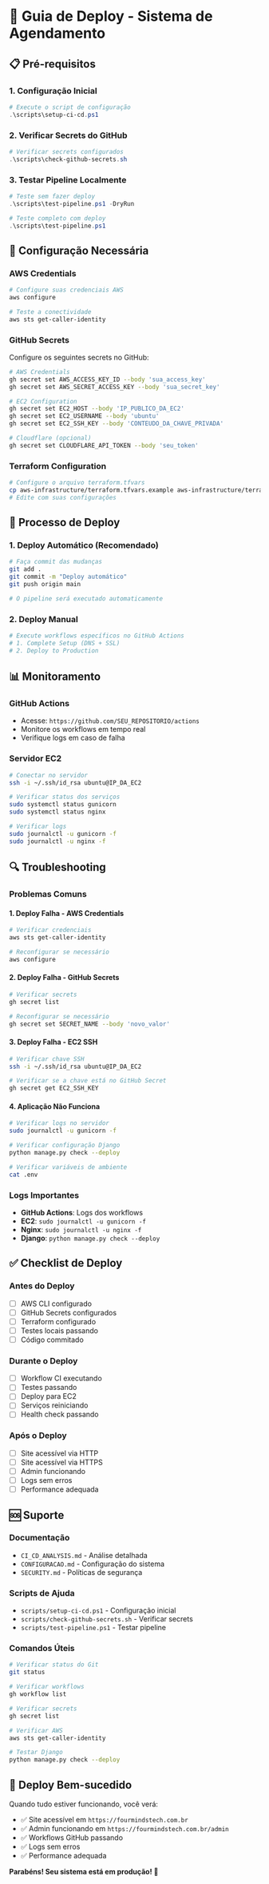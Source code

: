 # 🚀 Guia de Deploy - Sistema de Agendamento

## 📋 **Pré-requisitos**

### **1. Configuração Inicial**
```powershell
# Execute o script de configuração
.\scripts\setup-ci-cd.ps1
```

### **2. Verificar Secrets do GitHub**
```powershell
# Verificar secrets configurados
.\scripts\check-github-secrets.sh
```

### **3. Testar Pipeline Localmente**
```powershell
# Teste sem fazer deploy
.\scripts\test-pipeline.ps1 -DryRun

# Teste completo com deploy
.\scripts\test-pipeline.ps1
```

## 🔧 **Configuração Necessária**

### **AWS Credentials**
```bash
# Configure suas credenciais AWS
aws configure

# Teste a conectividade
aws sts get-caller-identity
```

### **GitHub Secrets**
Configure os seguintes secrets no GitHub:
```bash
# AWS Credentials
gh secret set AWS_ACCESS_KEY_ID --body 'sua_access_key'
gh secret set AWS_SECRET_ACCESS_KEY --body 'sua_secret_key'

# EC2 Configuration
gh secret set EC2_HOST --body 'IP_PUBLICO_DA_EC2'
gh secret set EC2_USERNAME --body 'ubuntu'
gh secret set EC2_SSH_KEY --body 'CONTEUDO_DA_CHAVE_PRIVADA'

# Cloudflare (opcional)
gh secret set CLOUDFLARE_API_TOKEN --body 'seu_token'
```

### **Terraform Configuration**
```bash
# Configure o arquivo terraform.tfvars
cp aws-infrastructure/terraform.tfvars.example aws-infrastructure/terraform.tfvars
# Edite com suas configurações
```

## 🚀 **Processo de Deploy**

### **1. Deploy Automático (Recomendado)**
```bash
# Faça commit das mudanças
git add .
git commit -m "Deploy automático"
git push origin main

# O pipeline será executado automaticamente
```

### **2. Deploy Manual**
```bash
# Execute workflows específicos no GitHub Actions
# 1. Complete Setup (DNS + SSL)
# 2. Deploy to Production
```

## 📊 **Monitoramento**

### **GitHub Actions**
- Acesse: `https://github.com/SEU_REPOSITORIO/actions`
- Monitore os workflows em tempo real
- Verifique logs em caso de falha

### **Servidor EC2**
```bash
# Conectar no servidor
ssh -i ~/.ssh/id_rsa ubuntu@IP_DA_EC2

# Verificar status dos serviços
sudo systemctl status gunicorn
sudo systemctl status nginx

# Verificar logs
sudo journalctl -u gunicorn -f
sudo journalctl -u nginx -f
```

## 🔍 **Troubleshooting**

### **Problemas Comuns**

#### **1. Deploy Falha - AWS Credentials**
```bash
# Verificar credenciais
aws sts get-caller-identity

# Reconfigurar se necessário
aws configure
```

#### **2. Deploy Falha - GitHub Secrets**
```bash
# Verificar secrets
gh secret list

# Reconfigurar se necessário
gh secret set SECRET_NAME --body 'novo_valor'
```

#### **3. Deploy Falha - EC2 SSH**
```bash
# Verificar chave SSH
ssh -i ~/.ssh/id_rsa ubuntu@IP_DA_EC2

# Verificar se a chave está no GitHub Secret
gh secret get EC2_SSH_KEY
```

#### **4. Aplicação Não Funciona**
```bash
# Verificar logs no servidor
sudo journalctl -u gunicorn -f

# Verificar configuração Django
python manage.py check --deploy

# Verificar variáveis de ambiente
cat .env
```

### **Logs Importantes**
- **GitHub Actions**: Logs dos workflows
- **EC2**: `sudo journalctl -u gunicorn -f`
- **Nginx**: `sudo journalctl -u nginx -f`
- **Django**: `python manage.py check --deploy`

## ✅ **Checklist de Deploy**

### **Antes do Deploy**
- [ ] AWS CLI configurado
- [ ] GitHub Secrets configurados
- [ ] Terraform configurado
- [ ] Testes locais passando
- [ ] Código commitado

### **Durante o Deploy**
- [ ] Workflow CI executando
- [ ] Testes passando
- [ ] Deploy para EC2
- [ ] Serviços reiniciando
- [ ] Health check passando

### **Após o Deploy**
- [ ] Site acessível via HTTP
- [ ] Site acessível via HTTPS
- [ ] Admin funcionando
- [ ] Logs sem erros
- [ ] Performance adequada

## 🆘 **Suporte**

### **Documentação**
- `CI_CD_ANALYSIS.md` - Análise detalhada
- `CONFIGURACAO.md` - Configuração do sistema
- `SECURITY.md` - Políticas de segurança

### **Scripts de Ajuda**
- `scripts/setup-ci-cd.ps1` - Configuração inicial
- `scripts/check-github-secrets.sh` - Verificar secrets
- `scripts/test-pipeline.ps1` - Testar pipeline

### **Comandos Úteis**
```bash
# Verificar status do Git
git status

# Verificar workflows
gh workflow list

# Verificar secrets
gh secret list

# Verificar AWS
aws sts get-caller-identity

# Testar Django
python manage.py check --deploy
```

## 🎉 **Deploy Bem-sucedido**

Quando tudo estiver funcionando, você verá:
- ✅ Site acessível em `https://fourmindstech.com.br`
- ✅ Admin funcionando em `https://fourmindstech.com.br/admin`
- ✅ Workflows GitHub passando
- ✅ Logs sem erros
- ✅ Performance adequada

**Parabéns! Seu sistema está em produção! 🚀**
